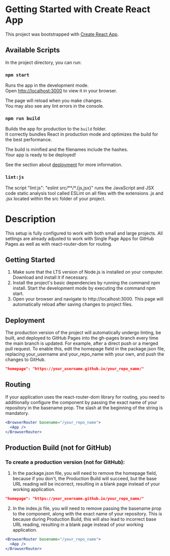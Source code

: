 # Getting Started with Create React App

This project was bootstrapped with [Create React App](https://github.com/facebook/create-react-app).

## Available Scripts

In the project directory, you can run:

### `npm start`

Runs the app in the development mode.\
Open [http://localhost:3000](http://localhost:3000) to view it in your browser.

The page will reload when you make changes.\
You may also see any lint errors in the console.

### `npm run build`

Builds the app for production to the `build` folder.\
It correctly bundles React in production mode and optimizes the build for the best performance.

The build is minified and the filenames include the hashes.\
Your app is ready to be deployed!

See the section about [deployment](https://facebook.github.io/create-react-app/docs/deployment) for more information.

### `lint:js`

The script "lint:js": "eslint src/**/*.{js,jsx}" runs the JavaScript and JSX code static analysis tool called ESLint on all files with the extensions .js and .jsx located within the src folder of your project.

# Description

This setup is fully configured to work with both small and large projects. All settings are already adjusted to work with Single Page Apps for GitHub Pages as well as with react-router-dom for routing.

## Getting Started

1. Make sure that the LTS version of Node.js is installed on your computer.
   Download and install it if necessary.
2. Install the project's basic dependencies by running the command npm install.
   Start the development mode by executing the command npm start.
3. Open your browser and navigate to http://localhost:3000.
   This page will automatically reload after saving changes to project files.

## Deployment

The production version of the project will automatically undergo linting, be built, and deployed to GitHub Pages into the gh-pages branch every time the main branch is updated. For example, after a direct push or a merged pull request. To enable this, edit the homepage field in the package.json file, replacing your_username and your_repo_name with your own, and push the changes to GitHub.

```json
"homepage": "https://your_username.github.io/your_repo_name/"
```

## Routing

If your application uses the react-router-dom library for routing, you need to additionally configure the <BrowserRouter> component by passing the exact name of your repository in the basename prop. The slash at the beginning of the string is mandatory.

```jsx
<BrowserRouter basename="/your_repo_name">
  <App />
</BrowserRouter>
```

## Production Build (not for GitHub)

### To create a production version (not for GitHub):

1. In the package.json file, you will need to remove the homepage field, because    if you don't, the Production Build will succeed, but the base URL reading will be   incorrect, resulting in a blank page instead of your working application.

```json
"homepage": "https://your_username.github.io/your_repo_name/"
```

2. In the index.js file, you will need to remove passing the basename prop to the <BrowserRouter> component, along with the exact name of your repository. This is because during Production Build, this will also lead to incorrect base URL reading, resulting in a blank page instead of your working application.

```jsx
<BrowserRouter basename="/your_repo_name">
  <App />
</BrowserRouter>
```  
